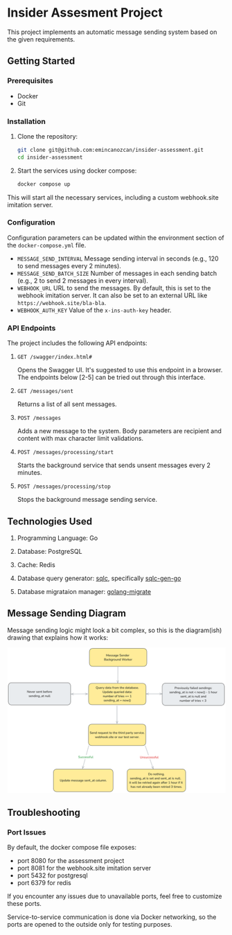 # Insider Assesment Project

This project implements an automatic message sending system based on the given requirements.

## Getting Started

### Prerequisites

- Docker
- Git

### Installation

1. Clone the repository:
   ```bash
   git clone git@github.com:emincanozcan/insider-assessment.git
   cd insider-assessment
   ```

2. Start the services using docker compose:
    ```bash
    docker compose up
    ```
This will start all the necessary services, including a custom webhook.site imitation server.

### Configuration

Configuration parameters can be updated within the environment section of the `docker-compose.yml` file.

- `MESSAGE_SEND_INTERVAL`   Message sending interval in seconds (e.g., 120 to send messages every 2 minutes).
- `MESSAGE_SEND_BATCH_SIZE` Number of messages in each sending batch (e.g., 2 to send 2 messages in every interval).
- `WEBHOOK_URL`             URL to send the messages. By default, this is set to the webhook imitation server. It can also be set to an external URL like `https://webhook.site/bla-bla`.
- `WEBHOOK_AUTH_KEY`        Value of the `x-ins-auth-key` header.

### API Endpoints

The project includes the following API endpoints:

1. `GET /swagger/index.html#`

   Opens the Swagger UI. It's suggested to use this endpoint in a browser. The endpoints below [2-5] can be tried out through this interface.

2. `GET /messages/sent`

   Returns a list of all sent messages.

3. `POST /messages`

   Adds a new message to the system. Body parameters are recipient and content with max character limit validations.

4. `POST /messages/processing/start`

   Starts the background service that sends unsent messages every 2 minutes.

5. `POST /messages/processing/stop`

   Stops the background message sending service.


## Technologies Used

1. Programming Language: Go

2. Database: PostgreSQL

3. Cache: Redis

4. Database query generator: [sqlc](https://github.com/sqlc-dev/sqlc), specifically [sqlc-gen-go](https://github.com/sqlc-dev/sqlc-gen-go)

5. Database migrataion manager: [golang-migrate](https://github.com/golang-migrate/migrate)

## Message Sending Diagram

Message sending logic might look a bit complex, so this is the diagram(ish) drawing that explains how it works:

![Message sending](./art/message-sending.png)


## Troubleshooting

### Port Issues

By default, the docker compose file exposes:

- port 8080 for the assessment project
- port 8081 for the webhook.site imitation server
- port 5432 for postgresql
- port 6379 for redis

If you encounter any issues due to unavailable ports, feel free to customize these ports.

Service-to-service communication is done via Docker networking, so the ports are opened to the outside only for testing purposes.
